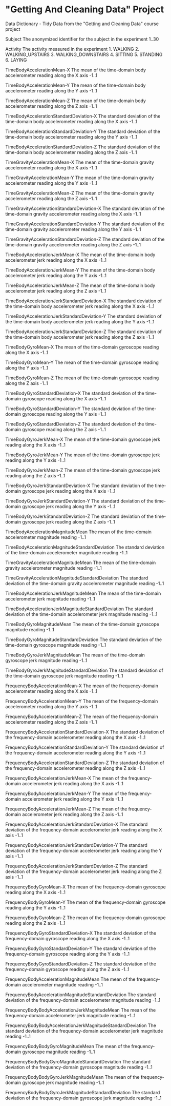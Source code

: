 # "Getting And Cleaning Data" Project
Data Dictionary - Tidy Data from the "Getting and Cleaning Data" course project

Subject
    The anonymized identifier for the subject in the experiment
    1..30
    
Activity
    The activity measured in the experiment
    1. WALKING
    2. WALKING_UPSTAIRS
    3. WALKING_DOWNSTAIRS
    4. SITTING
    5. STANDING
    6. LAYING

TimeBodyAccelerationMean-X
    The mean of the time-domain body accelerometer reading along the X axis
    -1..1

TimeBodyAccelerationMean-Y
    The mean of the time-domain body accelerometer reading along the Y axis
    -1..1

TimeBodyAccelerationMean-Z
    The mean of the time-domain body accelerometer reading along the Z axis
    -1..1

TimeBodyAccelerationStandardDeviation-X
    The standard deviation of the time-domain body accelerometer reading along the X axis
    -1..1

TimeBodyAccelerationStandardDeviation-Y
    The standard deviation of the time-domain body accelerometer reading along the Y axis
    -1..1

TimeBodyAccelerationStandardDeviation-Z
    The standard deviation of the time-domain body accelerometer reading along the Z axis
    -1..1

TimeGravityAccelerationMean-X
    The mean of the time-domain gravity accelerometer reading along the X axis
    -1..1

TimeGravityAccelerationMean-Y
    The mean of the time-domain gravity accelerometer reading along the Y axis
    -1..1

TimeGravityAccelerationMean-Z
    The mean of the time-domain gravity accelerometer reading along the Z axis
    -1..1

TimeGravityAccelerationStandardDeviation-X
    The standard deviation of the time-domain gravity accelerometer reading along the X axis
    -1..1
    
TimeGravityAccelerationStandardDeviation-Y
    The standard deviation of the time-domain gravity accelerometer reading along the Y axis
    -1..1
    
TimeGravityAccelerationStandardDeviation-Z
    The standard deviation of the time-domain gravity accelerometer reading along the Z axis
    -1..1
    
TimeBodyAccelerationJerkMean-X
    The mean of the time-domain body accelerometer jerk reading along the X axis
    -1..1

TimeBodyAccelerationJerkMean-Y
    The mean of the time-domain body accelerometer jerk reading along the Y axis
    -1..1

TimeBodyAccelerationJerkMean-Z
    The mean of the time-domain body accelerometer jerk reading along the Z axis
    -1..1

TimeBodyAccelerationJerkStandardDeviation-X
    The standard deviation of the time-domain body accelerometer jerk reading along the X axis
    -1..1
    
TimeBodyAccelerationJerkStandardDeviation-Y
    The standard deviation of the time-domain body accelerometer jerk reading along the Y axis
    -1..1
    
TimeBodyAccelerationJerkStandardDeviation-Z
    The standard deviation of the time-domain body accelerometer jerk reading along the Z axis
    -1..1
    
TimeBodyGyroMean-X
    The mean of the time-domain gyroscope reading along the X axis
    -1..1
    
TimeBodyGyroMean-Y
    The mean of the time-domain gyroscope reading along the Y axis
    -1..1
    
TimeBodyGyroMean-Z
    The mean of the time-domain gyroscope reading along the Z axis
    -1..1
    
TimeBodyGyroStandardDeviation-X
    The standard deviation of the time-domain gyroscope reading along the X axis
    -1..1
    
TimeBodyGyroStandardDeviation-Y
    The standard deviation of the time-domain gyroscope reading along the Y axis
    -1..1
    
TimeBodyGyroStandardDeviation-Z
    The standard deviation of the time-domain gyroscope reading along the Z axis
    -1..1
    
TimeBodyGyroJerkMean-X
    The mean of the time-domain gyroscope jerk reading along the X axis
    -1..1
    
TimeBodyGyroJerkMean-Y
    The mean of the time-domain gyroscope jerk reading along the Y axis
    -1..1
    
TimeBodyGyroJerkMean-Z
    The mean of the time-domain gyroscope jerk reading along the Z axis
    -1..1
    
TimeBodyGyroJerkStandardDeviation-X
    The standard deviation of the time-domain gyroscope jerk reading along the X axis
    -1..1
    
TimeBodyGyroJerkStandardDeviation-Y
    The standard deviation of the time-domain gyroscope jerk reading along the Y axis
    -1..1
    
TimeBodyGyroJerkStandardDeviation-Z
    The standard deviation of the time-domain gyroscope jerk reading along the Z axis
    -1..1
    
TimeBodyAccelerationMagnitudeMean
    The mean of the time-domain accelerometer magnitude reading
    -1..1
    
TimeBodyAccelerationMagnitudeStandardDeviation
    The standard deviation of the time-domain accelerometer magnitude reading
    -1..1
    
TimeGravityAccelerationMagnitudeMean
    The mean of the time-domain gravity accelerometer magnitude reading
    -1..1
    
TimeGravityAccelerationMagnitudeStandardDeviation
    The standard deviation of the time-domain gravity accelerometer magnitude reading
    -1..1
    
TimeBodyAccelerationJerkMagnitudeMean
    The mean of the time-domain accelerometer jerk magnitude reading
    -1..1
    
TimeBodyAccelerationJerkMagnitudeStandardDeviation
    The standard deviation of the time-domain accelerometer jerk magnitude reading
    -1..1
    
TimeBodyGyroMagnitudeMean
    The mean of the time-domain gyroscope magnitude reading
    -1..1
    
TimeBodyGyroMagnitudeStandardDeviation
    The standard deviation of the time-domain gyroscope magnitude reading
    -1..1
    
TimeBodyGyroJerkMagnitudeMean
    The mean of the time-domain gyroscope jerk magnitude reading
    -1..1
    
TimeBodyGyroJerkMagnitudeStandardDeviation
    The standard deviation of the time-domain gyroscope jerk magnitude reading
    -1..1
    
FrequencyBodyAccelerationMean-X
    The mean of the frequency-domain accelerometer reading along the X axis
    -1..1
    
FrequencyBodyAccelerationMean-Y
    The mean of the frequency-domain accelerometer reading along the Y axis
    -1..1
    
FrequencyBodyAccelerationMean-Z
    The mean of the frequency-domain accelerometer reading along the Z axis
    -1..1
    
FrequencyBodyAccelerationStandardDeviation-X
    The standard deviation of the frequency-domain accelerometer reading along the X axis
    -1..1
    
FrequencyBodyAccelerationStandardDeviation-Y
    The standard deviation of the frequency-domain accelerometer reading along the Y axis
    -1..1
    
FrequencyBodyAccelerationStandardDeviation-Z
    The standard deviation of the frequency-domain accelerometer reading along the Z axis
    -1..1
    
FrequencyBodyAccelerationJerkMean-X
    The mean of the frequency-domain accelerometer jerk reading along the X axis
    -1..1
    
FrequencyBodyAccelerationJerkMean-Y
    The mean of the frequency-domain accelerometer jerk reading along the Y axis
    -1..1
    
FrequencyBodyAccelerationJerkMean-Z
    The mean of the frequency-domain accelerometer jerk reading along the Z axis
    -1..1
    
FrequencyBodyAccelerationJerkStandardDeviation-X
    The standard deviation of the frequency-domain accelerometer jerk reading along the X axis
    -1..1
    
FrequencyBodyAccelerationJerkStandardDeviation-Y
    The standard deviation of the frequency-domain accelerometer jerk reading along the Y axis
    -1..1
    
FrequencyBodyAccelerationJerkStandardDeviation-Z
    The standard deviation of the frequency-domain accelerometer jerk reading along the Z axis
    -1..1
    
FrequencyBodyGyroMean-X
    The mean of the frequency-domain gyroscope reading along the X axis
    -1..1
    
FrequencyBodyGyroMean-Y
    The mean of the frequency-domain gyroscope reading along the Y axis
    -1..1
    
FrequencyBodyGyroMean-Z
    The mean of the frequency-domain gyroscope reading along the Z axis
    -1..1
    
FrequencyBodyGyroStandardDeviation-X
    The standard deviation of the frequency-domain gyroscope reading along the X axis
    -1..1
    
FrequencyBodyGyroStandardDeviation-Y
    The standard deviation of the frequency-domain gyroscope reading along the Y axis
    -1..1
    
FrequencyBodyGyroStandardDeviation-Z
    The standard deviation of the frequency-domain gyroscope reading along the Z axis
    -1..1
    
FrequencyBodyAccelerationMagnitudeMean
    The mean of the frequency-domain accelerometer magnitude reading
    -1..1
    
FrequencyBodyAccelerationMagnitudeStandardDeviation
    The standard deviation of the frequency-domain accelerometer magnitude reading
    -1..1
    
FrequencyBodyBodyAccelerationJerkMagnitudeMean
    The mean of the frequency-domain accelerometer jerk magnitude reading
    -1..1
    
FrequencyBodyBodyAccelerationJerkMagnitudeStandardDeviation
    The standard deviation of the frequency-domain accelerometer jerk magnitude reading
    -1..1
    
FrequencyBodyBodyGyroMagnitudeMean
    The mean of the frequency-domain gyroscope magnitude reading
    -1..1
    
FrequencyBodyBodyGyroMagnitudeStandardDeviation
    The standard deviation of the frequency-domain gyroscope magnitude reading
    -1..1
    
FrequencyBodyBodyGyroJerkMagnitudeMean
    The mean of the frequency-domain gyroscope jerk magnitude reading
    -1..1
    
FrequencyBodyBodyGyroJerkMagnitudeStandardDeviation
    The standard deviation of the frequency-domain gyroscope jerk magnitude reading
    -1..1
    